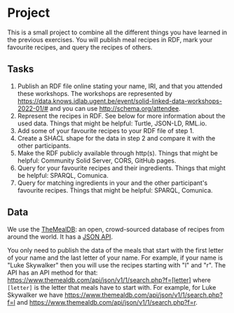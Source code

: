 # Project

This is a small project to combine all the different things you have learned in the previous exercises.
You will publish meal recipes in RDF, mark your favourite recipes, and query the recipes of others.

## Tasks

1. Publish an RDF file online stating your name, IRI, and that you attended these workshops.
   The workshops are represented by <https://data.knows.idlab.ugent.be/event/solid-linked-data-workshops-2022-01/#>
   and you can use <http://schema.org/attendee>.
2. Represent the recipes in RDF. See below for more information about the used data.
   Things that might be helpful: Turtle, JSON-LD, RML.io.
3. Add some of your favourite recipes to your RDF file of step 1.
4. Create a SHACL shape for the data in step 2 and compare it with the other participants.
5. Make the RDF publicly available through http(s).
   Things that might be helpful: Community Solid Server, CORS, GitHub pages.
6. Query for your favourite recipes and their ingredients.
   Things that might be helpful: SPARQL, Comunica.
7. Query for matching ingredients in your and the other participant's favourite recipes.
   Things that might be helpful: SPARQL, Comunica.

## Data

We use the [TheMealDB](https://www.themealdb.com/): an open, crowd-sourced database of recipes from around the world.
It has a [JSON API](https://www.themealdb.com/api.php).

You only need to publish the data of the meals that start with the first letter of your name and the last letter of your name.
For example, if your name is "Luke Skywalker" then you will use the recipes starting with "l" and "r".
The API has an API method for that: <https://www.themealdb.com/api/json/v1/1/search.php?f=[letter]> where `[letter]`
is the letter that meals have to start with.
For example, for Luke Skywalker we have <https://www.themealdb.com/api/json/v1/1/search.php?f=l> and
<https://www.themealdb.com/api/json/v1/1/search.php?f=r>.
